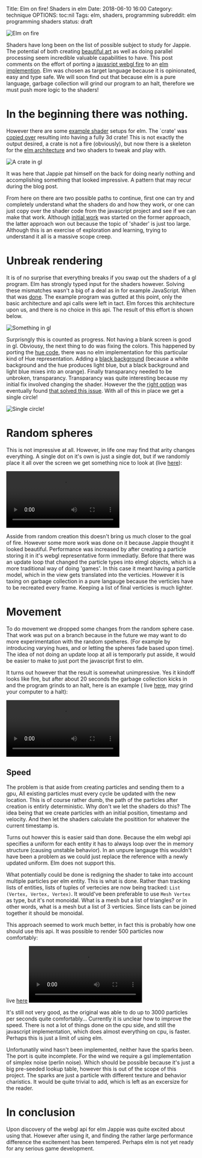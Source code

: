 Title: Elm on fire! Shaders in elm
Date: 2018-06-10 16:00
Category: technique
OPTIONS: toc:nil
Tags: elm, shaders, programming
subreddit: elm programming shaders
status: draft

![Elm on fire](/images/2018/elm-fire.svg)

Shaders have long been on the list of possible subject to study for Jappie.
The potential of both creating [beautiful art](https://www.vertexshaderart.com/)
as well as doing parallel processing seem incredible valuable capabilities to have.
This post comments on the effort of porting a
[javasript webgl fire](https://github.com/ethanhjennings/webgl-fire-particles)
to an [elm implemention](https://github.com/jappeace/elmgl-fire).
Elm was chosen as target language because it is opinionated, easy and type safe.
We will soon find out that because elm is a pure language,
garbage collection will grind our program to an halt,
therefore we must push more logic to the shaders!

# In the beginning there was nothing.

However there are some
[example shader](https://github.com/elm-community/webgl/tree/master/examples)
setups for elm.
The `crate' was [copied over](https://github.com/jappeace/elmgl-fire/commit/fb735158f328789a7c30ae4088b8cffcc4be1fd2)
resulting into having a fully 3d crate!
This is not exactly the output desired, a crate is not a fire (obviously),
but now there is a skeleton for the
[elm architecture](https://guide.elm-lang.org/architecture/)
and two shaders to tweak and play with.

![A crate in gl](/images/2018/gl-crate.jpg)

It was here that Jappie pat himself on the back for doing nearly nothing and
accomplishing something that looked impressive.
A pattern that may recur during the blog post.

From here on there are two possible paths to continue,
first one can try and completely understand what the shaders do and how they
work,
or one can just copy over the shader code from the javascript project and see if
we can make that work.
Although
[initial work](https://github.com/jappeace/elmgl-fire/commit/96f3dd293ad72f8b199d7958500f0f14ea2ed013)
was started on the former approach,
the latter approach won out because the topic of 'shader' is just too large.
Although this is an exercise of exploration and learning,
trying to understand it all is a massive scope creep.

# Unbreak rendering
It is of no surprise that everything breaks if you swap out the shaders of a gl
program. Elm has strongly typed input for the shaders however.
Solving these mismatches wasn't a big of a deal as in for example JavaScript.
When that was [done](https://github.com/jappeace/elmgl-fire/commit/668f714294b4423ae51e8857bf7d9e8dafa4ba8c).
The example program was gutted at this point, only the basic
architecture and api calls were left in tact.
Elm forces this architecture upon us, and there is no choice in this api.
The result of this effort is shown below.

![Something in gl](/images/2018/gl-something.jpg)

Surprisngly this is counted as progress. Not having a blank screen is good in gl.
Obviousy, the next thing to do was fixing the colors.
This happened by porting the [hue code](https://github.com/jappeace/elmgl-fire/commit/dbe4c308dcc24f0af8ea6b8f85991c1d83354002),
there was no elm implementation for this particular kind of Hue representation.
Adding a [black background](https://github.com/jappeace/elmgl-fire/commit/dbe4c308dcc24f0af8ea6b8f85991c1d83354002#diff-3e16369f543b857a1fea048cf77b7315R120)
(because a white background and the hue produces
light blue, but a black background and light blue mixes into an orange).
Finally transparancy needed to be unbroken, transparancy.
Transparancy was quite interesting because my initial fix involved changing the
shader.
However the the [right option](https://github.com/jappeace/elmgl-fire/commit/dbe4c308dcc24f0af8ea6b8f85991c1d83354002#diff-3e16369f543b857a1fea048cf77b7315R136)
was eventually found
[that solved this issue](https://github.com/jappeace/elmgl-fire/commit/bc9f5d3eecbdc47c0ef0685a005c2af03e1ccd5c).
With all of this in place we get a single circle!

![Single circle!](/images/2018/gl-reddot.jpg)

# Random spheres
This is not impressive at all. However, in life one may find that arity changes
everything.
A single dot on it's own is just a single dot, but if we randomly place it all
over the screen we get something nice to look at (live [here](/raw-html/2018/random-spheres.html)):

<video controls loop video controls>
    <source src="/images/2018/spheres.webm" type="video/webm">
    Your browser does not support the video tag.
</video>

Asside from random creation this doesn't bring us much closer to the goal of fire.
However some more work was done on it because Jappie thought it looked beautiful.
Performance was increased by after creating a particle storing it in it's
webgl representative form immediatly.
Before that there was an update loop that changed the particle types into elmgl
objects, which is a more traditional way of doing 'games'.
In this case it meant having a particle model, which in the view gets translated
into the verticies.
However it is taxing on garbage collection in a pure langauge because the
verticies have to be recreated every frame.
Keeping a list of final verticies is much lighter.

# Movement
To do movement we dropped some changes from the random sphere case.
That work was put on a branch because in the future we may want to do more
experimentation with the random speheres. (For example by introducing varying hues,
and or letting the spheres fade based upon time).
The idea of not doing an update loop at all is temporarly put asside,
it would be easier to make to just port the javascript first to elm.

It turns out however that the result is somewhat unimpressive.
Yes it kindoff looks like fire, but after about 20 seconds the garbage collection
kicks in and the program grinds to an halt, here is an example (
live [here](/raw-html/2018/slow-fire.html), may grind your computer to a
halt):

<video controls loop video controls>
    <source src="/images/2018/slow-fire.webm" type="video/webm">
    Your browser does not support the video tag.
</video>

## Speed
The problem is that aside from creating particles and sending them to a gpu,
All existing particles must every cycle be updated with the new location.
This is of course rather dumb, the path of the particles after creation is
entirly deterministic.
Why don't we let the shaders do this?
The idea being that we create particles with an initial position, timestamp and
velocity.
And then let the shaders calculate the positition for whatever the current
timestamp is.

Turns out howver this is easier said than done. Because the elm webgl api
specifies a uniform for each entity it has to always loop over the in memory
structure (causing unstable behavior).
In an unpure langauge this wouldn't have been a problem as we could just 
replace the reference with a newly updated uniform.
Elm does not support this.

What potentially could be done is redigning the shader to take into account
multiple particles per elm entity.
This is what is done.
Rather than tracking lists of entities, lists of tuples of vertecies are now being tracked:
`List (Vertex, Vertex, Vertex)`.
It would've been preferable to use `Mesh Vertex` as type, but it's not monoidal.
What is a mesh but a list of triangles? or in other words, what is a mesh but
a list of 3 verticies. Since lists can be joined together it should be monoidal.

This approach seemed to work much better, in fact this is probably how one
should use this api. It was possible to render 500 particles now comfortably:

live [here](/raw-html/2018/fast-fire.html)
<video controls loop video controls>
    <source src="/images/2018/fast-fire.webm" type="video/webm">
    Your browser does not support the video tag.
</video>

It's still not very good, as the original was able to do up to 3000 particles
per seconds quite comfortably...
Currently it is unclear how to improve the speed.
There is not a lot of things done on the cpu side, and still the javascript
implementation, which does almost everything on cpu, is faster.
Perhaps this is just a limit of using elm.

Unfortunatily wind hasn't been implemented, neither have the sparks been.
The port is quite incomplete.
For the wind we require a gsl implementation of simplex noise (perlin noise).
Which should be possible because it's just a big pre-seeded lookup table,
however this is out of the scope of this project.
The sparks are just a particle with different texture and behavior charistics.
It would be quite trivial to add, which is left as an excersize for the reader.

# In conclusion
Upon discovery of the webgl api for elm Jappie was quite excited about using that.
However after using it, and finding the rather large performance difference
the excitement has been tempered.
Perhaps elm is not yet ready for any serious game development.
